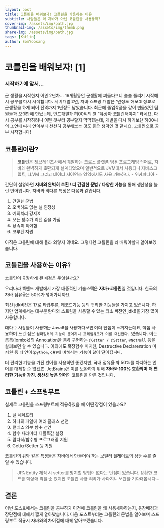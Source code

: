 ```yaml
---
layout: post
title: 코틀린을 배워보자! 코틀린을 사용하는 이유
subtitle: 사람들은 왜 자바가 아닌 코틀린을 사용할까?
cover-img: /assets/img/path.jpg
thumbnail-img: /assets/img/thumb.png
share-img: /assets/img/path.jpg
tags: [Kotlin]
author: EomYoosang
---
```


# 코틀린을 배워보자! [1]

### 시작하기에 앞서...
군 생활을 시작한지 어언 2년차... 16개월동안 군생활에 찌들다보니 슬슬 쫄리기 시작해서 공부를 다시 시작합니다.
서버개발 2년, 자바 스프링 개발은 1년정도 해보고 장교로 군생활을 하게 되어 전역까지 1년정도 남았습니다.
최근에 졸업작품을 같이 만들었던 팀원들과 오랜만에 만났는데, 안드개발자 허00씨의 왈 \"유상아 코틀린해야지\" 라네요.
다시 공부를 시작하려니 어떤 것부터 공부할지 막막했는데, 개발을 다시 하기보단 허00씨의 조언에 따라 언어부터 천천히 공부해보는 것도 좋은 생각인 것 같네요.
코틀린으로 공부 시작합니다!



## 코틀린이란?
> **코틀린**은 젯브레인즈사에서 개발하는 크로스 플랫폼 범용 프로그래밍 언어로, 자바와 완벽하게 호환되게 설계되었으며 일반적으로 JVM에서 사용되나 자바스크립트, LLVM 그리고 데이터 사이언스 영역에서도 사용 가능하다.   - 위키피디아 -

간단히 설명하면 **자바와 완벽히 호환 / 더 간결한 문법 / 다양한 기능**을 통해 생산성을 늘린 언어입니다.
자바와 색다른 특징은 다음과 같습니다.
1. 간결한 문법
2. 오버헤드 없는 널 안정성
3. 예외처리 강제X
4. 모든 함수가 리턴 값을 가짐
5. 상속의 특이함
6. 코루틴 지원

아직은 코틀린에 대해 몰라 와닿지 않네요. 그렇다면 코틀린을 왜 배워야할지 알아보겠습니다.



## 코틀린을 사용하는 이유?
코틀린이 등장하게 된 배경은 무엇일까요?

우리나라 백엔드 개발에서 가장 대중적인 기술스택은 **자바+코틀린**일 것입니다. 한국의 자바 점유율은 50%가 넘어가니까요.

최신 jdk버전은 17로 타입추론, 레코드기능 등의 편리한 기능들을 가지고 있습니다. 하지만 업계에서는 대부분 람다와 스트림을 사용할 수 있는 최소 버전인 jdk8을 가장 많이 사용합니다.

대다수 사람들이 사용하는 Java8을 사용하다보면 여러 단점이 느껴지는데요, 직접 사용하며 느낀 점은 ```컴파일러의 기능이 떨어지니 프레임워크가 이를 대신한다.``` 였습니다.
이는 롬복(lomkok)의 Annotation을 통해 구현하는 `@Getter / @Setter`, `@NotNull` 등을 살펴보면 알 수 있습니다.
이외에도 확장함수 미지원, Destructive Declarenation 미지원 등 타 언어(python, c#)에 비해서는 기능이 많이 떨어집니다.

더 편리한 기능을 가진 언어를 사용하면 좋겠지만, 국내 점유율 약 50%를 차지하는 언어를 대체할 순 없겠죠.
JetBrains은 이를 보완하기 위해 **자바와 100% 호환되며 더 편리한 기능을 가진, 생산성 높은 언어**인 코틀린을 만든 것입니다.



## 코틀린 + 스프링부트
실제로 코틀린을 스프링부트에 적용하였을 때 어떤 장점이 있을까요?

1. 널 세이프티
2. 하나의 파일에 여러 클래스 선언
3. 클래스 외부 함수 선언
4. 함수 파라미터 디폴트값 설정
5. 람다식/함수형 프로그래밍 지원
6. Getter/Setter 등 지원

코틀린의 위와 같은 특징들은 자바에서 만들어야 하는 보일러 플레이트의 상당 수를 줄일 수 있습니다.
> JPA Entity 제작 시 setter를 방지할 방법이 없다는 단점이 있습니다. 장황한 코드를 작성해 막을 순 있지만 코틀린 사용 의의가 사라지니 보완을 기다려봅시다...



## 결론
이번 포스트에서는 코틀린을 공부하기 이전에 코틀린을 왜 사용해야하는지, 등장배경과 장단점에 대해서 짧게 알아봤습니다. 
다음 포스트부터는 코틀린의 문법을 알아보며 스프링부트 적용시 자바와의 차이점에 대해 알아보겠습니다.
